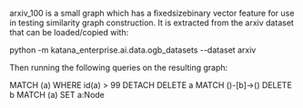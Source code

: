 arxiv_100 is a small graph which has a fixedsizebinary vector feature for use in testing similarity graph construction.
It is extracted from the arxiv dataset that can be loaded/copied with:

python -m katana_enterprise.ai.data.ogb_datasets --dataset arxiv

Then running the following queries on the resulting graph:

MATCH (a) WHERE id(a) > 99 DETACH DELETE a
MATCH ()-[b]->() DELETE b
MATCH (a) SET a:Node